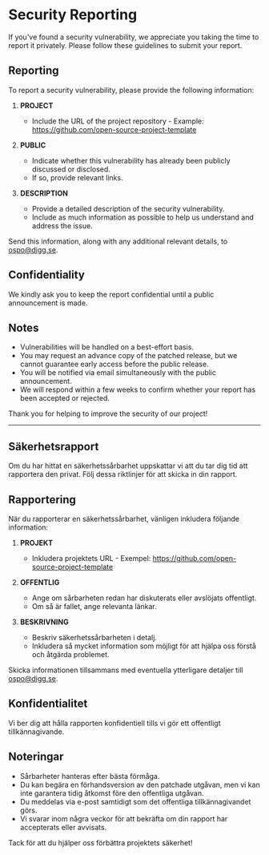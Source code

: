<!--
SPDX-FileCopyrightText: 2025 The Open Source Project Template Authors

SPDX-License-Identifier: CC0-1.0
-->
# Security Reporting

<!-- This file is for contributing to the Open Source Project Template itself.
     For a template to use in your project, see templates/SECURITY.md -->

If you've found a security vulnerability, we appreciate you taking the time to report it privately. Please follow these guidelines to submit your report.

## Reporting

To report a security vulnerability, please provide the following information:

1. **PROJECT**
   - Include the URL of the project repository - Example: <https://github.com/open-source-project-template>

2. **PUBLIC**
   - Indicate whether this vulnerability has already been publicly discussed or disclosed.
   - If so, provide relevant links.

3. **DESCRIPTION**
   - Provide a detailed description of the security vulnerability.
   - Include as much information as possible to help us understand and address the issue.

Send this information, along with any additional relevant details, to <ospo@digg.se>.

## Confidentiality

We kindly ask you to keep the report confidential until a public announcement is made.

## Notes

- Vulnerabilities will be handled on a best-effort basis.
- You may request an advance copy of the patched release, but we cannot guarantee early access before the public release.
- You will be notified via email simultaneously with the public announcement.
- We will respond within a few weeks to confirm whether your report has been accepted or rejected.

Thank you for helping to improve the security of our project!

---

## Säkerhetsrapport

Om du har hittat en säkerhetssårbarhet uppskattar vi att du tar dig tid att rapportera den privat.
Följ dessa riktlinjer för att skicka in din rapport.

## Rapportering

När du rapporterar en säkerhetssårbarhet, vänligen inkludera följande information:

1. **PROJEKT**
   - Inkludera projektets URL - Exempel: <https://github.com/open-source-project-template>

2. **OFFENTLIG**
   - Ange om sårbarheten redan har diskuterats eller avslöjats offentligt.
   - Om så är fallet, ange relevanta länkar.

3. **BESKRIVNING**
   - Beskriv säkerhetssårbarheten i detalj.
   - Inkludera så mycket information som möjligt för att hjälpa oss förstå och åtgärda problemet.

Skicka informationen tillsammans med eventuella ytterligare detaljer till <ospo@digg.se>.

## Konfidentialitet

Vi ber dig att hålla rapporten konfidentiell tills vi gör ett offentligt tillkännagivande.

## Noteringar

- Sårbarheter hanteras efter bästa förmåga.
- Du kan begära en förhandsversion av den patchade utgåvan, men vi kan inte garantera tidig åtkomst före den offentliga utgåvan.
- Du meddelas via e-post samtidigt som det offentliga tillkännagivandet görs.
- Vi svarar inom några veckor för att bekräfta om din rapport har accepterats eller avvisats.

Tack för att du hjälper oss förbättra projektets säkerhet!
